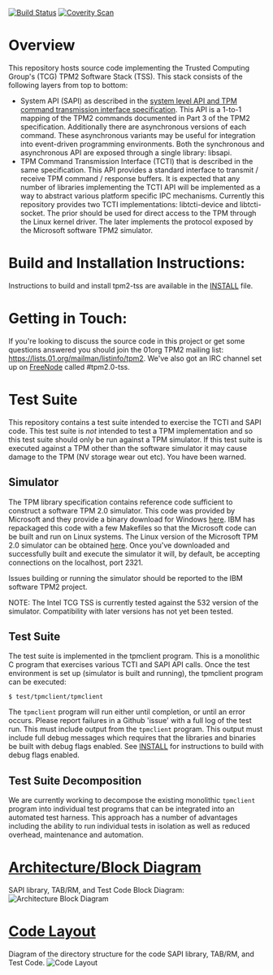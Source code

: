 [![Build Status](https://travis-ci.org/01org/tpm2-tss.svg?branch=master)](https://travis-ci.org/01org/tpm2-tss)
[![Coverity Scan](https://img.shields.io/coverity/scan/3997.svg)](https://scan.coverity.com/projects/tpm2-tss)

# Overview
This repository hosts source code implementing the Trusted Computing Group's (TCG) TPM2 Software Stack (TSS).
This stack consists of the following layers from top to bottom:

* System API (SAPI) as described in the  [system level API and TPM command transmission interface specification](http://www.trustedcomputinggroup.org/resources/tss_system_level_api_and_tpm_command_transmission_interface_specification).
This API is a 1-to-1 mapping of the TPM2 commands documented in Part 3 of the TPM2 specification.
Additionally there are asynchronous versions of each command.
These asynchronous variants may be useful for integration into event-driven programming environments.
Both the synchronous and asynchronous API are exposed through a single library: libsapi.
* TPM Command Transmission Interface (TCTI) that is described in the same specification.
This API provides a standard interface to transmit / receive TPM command / response buffers.
It is expected that any number of libraries implementing the TCTI API will be implemented as a way to abstract various platform specific IPC mechanisms.
Currently this repository provides two TCTI implementations: libtcti-device and libtcti-socket.
The prior should be used for direct access to the TPM through the Linux kernel driver.
The later implements the protocol exposed by the Microsoft software TPM2 simulator.

# Build and Installation Instructions:
Instructions to build and install tpm2-tss are available in the [INSTALL](INSTALL.md) file.

# Getting in Touch:
If you're looking to discuss the source code in this project or get some questions answered you should join the 01org TPM2 mailing list: https://lists.01.org/mailman/listinfo/tpm2.
We've also got an IRC channel set up on [FreeNode](https://freenode.net/) called #tpm2.0-tss.

# Test Suite
This repository contains a test suite intended to exercise the TCTI and SAPI code.
This test suite is *not* intended to test a TPM implementation and so this test suite should only be run against a TPM simulator.
If this test suite is executed against a TPM other than the software simulator it may cause damage to the TPM (NV storage wear out etc).
You have been warned.

## Simulator
The TPM library specification contains reference code sufficient to construct a software TPM 2.0 simulator.
This code was provided by Microsoft and they provide a binary download for Windows [here](https://www.microsoft.com/en-us/download/details.aspx?id=52507).
IBM has repackaged this code with a few Makefiles so that the Microsoft code can be built and run on Linux systems.
The Linux version of the Microsoft TPM 2.0 simulator can be obtained [here](https://downloads.sourceforge.net/project/ibmswtpm2/ibmtpm532.tar).
Once you've downloaded and successfully built and execute the simulator it will, by default, be accepting connections on the localhost, port 2321.

Issues building or running the simulator should be reported to the IBM software TPM2 project.

NOTE: The Intel TCG TSS is currently tested against the 532 version of the simulator.
Compatibility with later versions has not yet been tested.

## Test Suite
The test suite is implemented in the tpmclient program.
This is a monolithic C program that exercises various TCTI and SAPI API calls.
Once the test environment is set up (simulator is built and running), the tpmclient program can be executed:

```
$ test/tpmclient/tpmclient
```

The `tpmclient` program will run either until completion, or until an error occurs.
Please report failures in a Github 'issue' with a full log of the test run.
This must include output from the `tpmclient` program.
This output must include full debug messages which requires that the libraries and binaries be built with debug flags enabled.
See [INSTALL](INSTALL) for instructions to build with debug flags enabled.

## Test Suite Decomposition
We are currently working to decompose the existing monolithic `tpmclient` program into individual test programs that can be integrated into an automated test harness.
This approach has a number of advantages including the ability to run individual tests in isolation as well as reduced overhead, maintenance and automation.

# [Architecture/Block Diagram](doc/arch.md)
SAPI library, TAB/RM, and Test Code Block Diagram:
![Architecture Block Diagram](doc/TSS%20block%20diagram.png)

# [Code Layout](doc/layout.md)
Diagram of the directory structure for the code SAPI library, TAB/RM, and Test
Code.
![Code Layout](https://github.com/01org/tpm2-tss/raw/master/doc/TSS%20layout.png)
